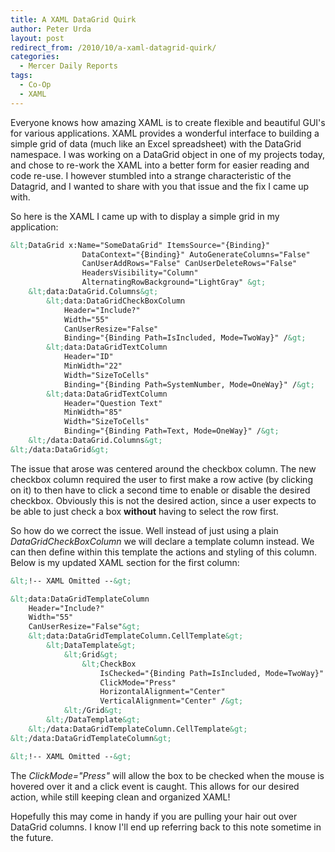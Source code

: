 ```yaml
---
title: A XAML DataGrid Quirk
author: Peter Urda
layout: post
redirect_from: /2010/10/a-xaml-datagrid-quirk/
categories:
  - Mercer Daily Reports
tags:
  - Co-Op
  - XAML
---
```

Everyone knows how amazing XAML is to create flexible and beautiful GUI's for various applications. XAML provides a wonderful interface to building a simple grid of data (much like an Excel spreadsheet) with the DataGrid namespace. I was working on a DataGrid object in one of my projects today, and chose to re-work the XAML into a better form for easier reading and code re-use. I however stumbled into a strange characteristic of the Datagrid, and I wanted to share with you that issue and the fix I came up with.

So here is the XAML I came up with to display a simple grid in my application:

```xml
&lt;DataGrid x:Name="SomeDataGrid" ItemsSource="{Binding}"
                DataContext="{Binding}" AutoGenerateColumns="False"
                CanUserAddRows="False" CanUserDeleteRows="False"
                HeadersVisibility="Column"
                AlternatingRowBackground="LightGray" &gt;
    &lt;data:DataGrid.Columns&gt;
		&lt;data:DataGridCheckBoxColumn
            Header="Include?"
            Width="55"
            CanUserResize="False"
            Binding="{Binding Path=IsIncluded, Mode=TwoWay}" /&gt;
        &lt;data:DataGridTextColumn
            Header="ID"
            MinWidth="22"
            Width="SizeToCells"
            Binding="{Binding Path=SystemNumber, Mode=OneWay}" /&gt;
        &lt;data:DataGridTextColumn
            Header="Question Text"
            MinWidth="85"
            Width="SizeToCells"
            Binding="{Binding Path=Text, Mode=OneWay}" /&gt;
    &lt;/data:DataGrid.Columns&gt;
&lt;/data:DataGrid&gt;
```

The issue that arose was centered around the checkbox column. The new checkbox column required the user to first make a row active (by clicking on it) to then have to click a second time to enable or disable the desired checkbox. Obviously this is not the desired action, since a user expects to be able to just check a box **without** having to select the row first.

So how do we correct the issue. Well instead of just using a plain *DataGridCheckBoxColumn* we will declare a template column instead. We can then define within this template the actions and styling of this column. Below is my updated XAML section for the first column:

```xml
&lt;!-- XAML Omitted --&gt;

&lt;data:DataGridTemplateColumn
	Header="Include?"
	Width="55"
	CanUserResize="False"&gt;
	&lt;data:DataGridTemplateColumn.CellTemplate&gt;
		&lt;DataTemplate&gt;
			&lt;Grid&gt;
				&lt;CheckBox
					IsChecked="{Binding Path=IsIncluded, Mode=TwoWay}"
					ClickMode="Press"
					HorizontalAlignment="Center"
					VerticalAlignment="Center" /&gt;
			&lt;/Grid&gt;
		&lt;/DataTemplate&gt;
	&lt;/data:DataGridTemplateColumn.CellTemplate&gt;
&lt;/data:DataGridTemplateColumn&gt;

&lt;!-- XAML Omitted --&gt;
```

The *ClickMode="Press"* will allow the box to be checked when the mouse is hovered over it and a click event is caught. This allows for our desired action, while still keeping clean and organized XAML!

Hopefully this may come in handy if you are pulling your hair out over DataGrid columns. I know I'll end up referring back to this note sometime in the future.
